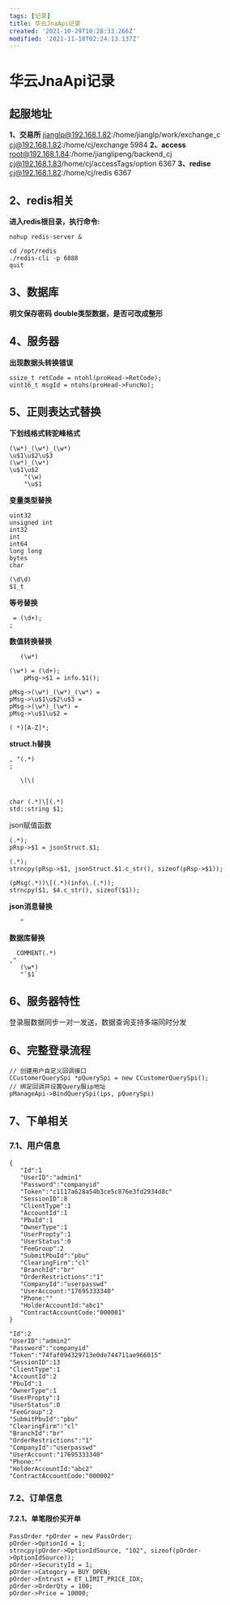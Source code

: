 ```yaml
---
tags: [记录]
title: 华云JnaApi记录
created: '2021-10-29T10:28:33.266Z'
modified: '2021-11-18T02:24:13.137Z'
---
```


# 华云JnaApi记录
## 起服地址
**1、交易所**
jianglp@192.168.1.82:/home/jianglp/work/exchange_c
cj@192.168.1.82:/home/cj/exchange 5984
**2、access**
root@192.168.1.84:/home/jianglipeng/backend_cj
cj@192.168.1.83/home/cj/accessTags/option 6367
**3、redise**
cj@192.168.1.82:/home/cj/redis 6367

## 2、redis相关
**进入redis根目录，执行命令:**
```
nohup redis-server &
```
```
cd /opt/redis
./redis-cli -p 6888
quit
```

## 3、数据库
**明文保存密码**
**double类型数据，是否可改成整形**

## 4、服务器
**出现数据头转换错误**
```
ssize_t retCode = ntohl(proHead->RetCode);
uint16_t msgId = ntohs(proHead->FuncNo); 
```

## 5、正则表达式替换
**下划线格式转驼峰格式**
```
(\w*)_(\w*)_(\w*)
\u$1\u$2\u$3
(\w*)_(\w*)
\u$1\u$2
    "(\w)
    "\u$1
```
**变量类型替换**
```
uint32
unsigned int
int32
int
int64
long long
bytes
char
```
```
(\d\d) 
$1_t 
```
**等号替换**
```
 = (\d+);
;
```
**数值转换替换**

 ```
    (\w*) 

```   
```
(\w*) = (\d+);
    pMsg->$1 = info.$1();
```
```
pMsg->(\w*)_(\w*)_(\w*) =
pMsg->\u$1\u$2\u$3 =
pMsg->(\w*)_(\w*) =
pMsg->\u$1\u$2 =
```
```
( *)[A-Z]*;
```
**struct.h替换**
```
, "(.*)
;
```
```
   \(\(
    
```
```
char (.*)\[(.*)
std::string $1;    
``` 
json赋值函数
```
(.*);
pRsp->$1 = jsonStruct.$1;    
``` 
```
(.*);
strncpy(pRsp->$1, jsonStruct.$1.c_str(), sizeof(pRsp->$1));    
```
```
(pMsg(.*))\[(.*)(info\.(.*));
strncpy($1, $4.c_str(), sizeof($1));    
```  
**json消息替换**
 ```
    "

``` 
**数据库替换**
 ```
   COMMENT(.*)
,"
    (\w*) 
    "`$1`     
```

## 6、服务器特性
登录服数据同步一对一发送，数据查询支持多端同时分发

## 6、完整登录流程
```
// 创建用户自定义回调接口
CCustomerQuerySpi *pQuerySpi = new CCustomerQuerySpi();
// 绑定回调并设置Query服ip地址
pManageApi->BindQuerySpi(ips, pQuerySpi)
```

## 7、下单相关
### 7.1、用户信息
 ```
{
    "Id":1
    "UserID":"admin1"
    "Password":"companyid"
    "Token":"c1117a628a54b3ce5c876e3fd2934d8c"
    "SessionID":8
    "ClientType":1
    "AccountId":1
    "PbuId":1
    "OwnerType":1
    "UserPropty":1
    "UserStatus":0
    "FeeGroup":2
    "SubmitPbuId":"pbu"
    "ClearingFirm":"cl"
    "BranchId":"br"
    "OrderRestrictions":"1"
    "CompanyId":"userpasswd"
    "UserAccount:"17695333340"
    "Phone:""
    "HolderAccountId:"abc1"
    "ContractAccountCode:"000001"    
}
``` 
```
"Id":2
"UserID":"admin2"
"Password":"companyid"
"Token":"74faf094329713e0de744711ae966015"
"SessionID":13
"ClientType":1
"AccountId":2
"PbuId":1
"OwnerType":1
"UserPropty":1
"UserStatus":0
"FeeGroup":2
"SubmitPbuId":"pbu"
"ClearingFirm":"cl"
"BranchId":"br"
"OrderRestrictions":"1"
"CompanyId":"userpasswd"
"UserAccount:"17695333340"
"Phone:""
"HolderAccountId:"abc2"
"ContractAccountCode:"000002"
``` 
### 7.2、订单信息
#### 7.2.1、单笔限价买开单
```
PassOrder *pOrder = new PassOrder;
pOrder->OptionId = 1;
strncpy(pOrder->OptionIdSource, "102", sizeof(pOrder->OptionIdSource));
pOrder->SecurityId = 1;                
pOrder->Category = BUY_OPEN;
pOrder->Entrust = ET_LIMIT_PRICE_IDX;
pOrder->OrderQty = 100;
pOrder->Price = 10000;
```

